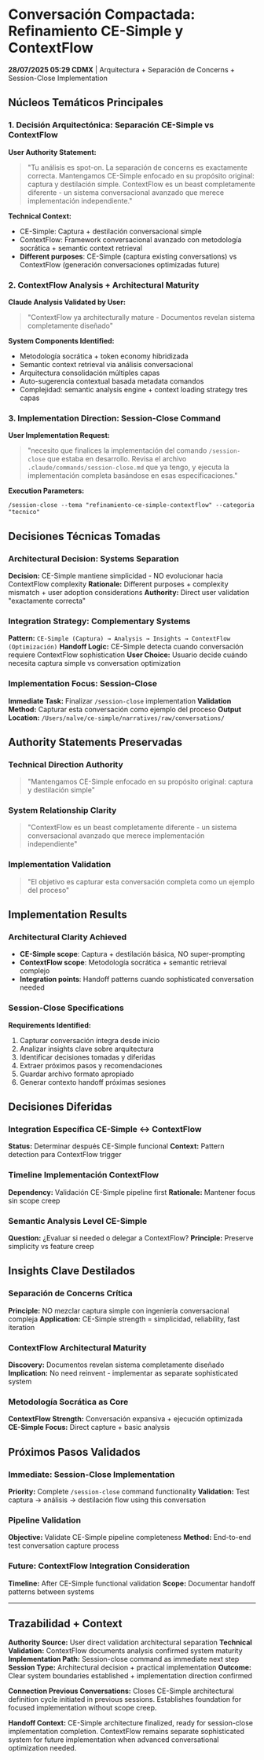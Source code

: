 # Conversación Compactada: Refinamiento CE-Simple y ContextFlow

**28/07/2025 05:29 CDMX** | Arquitectura + Separación de Concerns + Session-Close Implementation

## Núcleos Temáticos Principales

### 1. Decisión Arquitectónica: Separación CE-Simple vs ContextFlow

**User Authority Statement:**
> "Tu análisis es spot-on. La separación de concerns es exactamente correcta. Mantengamos CE-Simple enfocado en su propósito original: captura y destilación simple. ContextFlow es un beast completamente diferente - un sistema conversacional avanzado que merece implementación independiente."

**Technical Context:** 
- CE-Simple: Captura + destilación conversacional simple
- ContextFlow: Framework conversacional avanzado con metodología socrática + semantic context retrieval
- **Different purposes**: CE-Simple (captura existing conversations) vs ContextFlow (generación conversaciones optimizadas future)

### 2. ContextFlow Analysis + Architectural Maturity

**Claude Analysis Validated by User:**
> "ContextFlow ya architecturally mature - Documentos revelan sistema completamente diseñado"

**System Components Identified:**
- Metodología socrática + token economy hibridizada
- Semantic context retrieval via análisis conversacional  
- Arquitectura consolidación múltiples capas
- Auto-sugerencia contextual basada metadata comandos
- Complejidad: semantic analysis engine + context loading strategy tres capas

### 3. Implementation Direction: Session-Close Command

**User Implementation Request:**
> "necesito que finalices la implementación del comando `/session-close` que estaba en desarrollo. Revisa el archivo `.claude/commands/session-close.md` que ya tengo, y ejecuta la implementación completa basándose en esas especificaciones."

**Execution Parameters:**
```
/session-close --tema "refinamiento-ce-simple-contextflow" --categoria "tecnico"
```

## Decisiones Técnicas Tomadas

### Architectural Decision: Systems Separation
**Decision:** CE-Simple mantiene simplicidad - NO evolucionar hacia ContextFlow complexity
**Rationale:** Different purposes + complexity mismatch + user adoption considerations
**Authority:** Direct user validation "exactamente correcta"

### Integration Strategy: Complementary Systems
**Pattern:** `CE-Simple (Captura) → Analysis → Insights → ContextFlow (Optimización)`
**Handoff Logic:** CE-Simple detecta cuando conversación requiere ContextFlow sophistication
**User Choice:** Usuario decide cuándo necesita captura simple vs conversation optimization

### Implementation Focus: Session-Close
**Immediate Task:** Finalizar `/session-close` implementation
**Validation Method:** Capturar esta conversación como ejemplo del proceso
**Output Location:** `/Users/nalve/ce-simple/narratives/raw/conversations/`

## Authority Statements Preservadas

### Technical Direction Authority
> "Mantengamos CE-Simple enfocado en su propósito original: captura y destilación simple"

### System Relationship Clarity  
> "ContextFlow es un beast completamente diferente - un sistema conversacional avanzado que merece implementación independiente"

### Implementation Validation
> "El objetivo es capturar esta conversación completa como un ejemplo del proceso"

## Implementation Results

### Architectural Clarity Achieved
- **CE-Simple scope**: Captura + destilación básica, NO super-prompting
- **ContextFlow scope**: Metodología socrática + semantic retrieval complejo
- **Integration points**: Handoff patterns cuando sophisticated conversation needed

### Session-Close Specifications
**Requirements Identified:**
1. Capturar conversación íntegra desde inicio
2. Analizar insights clave sobre arquitectura 
3. Identificar decisiones tomadas y diferidas
4. Extraer próximos pasos y recomendaciones
5. Guardar archivo formato apropiado
6. Generar contexto handoff próximas sesiones

## Decisiones Diferidas

### Integration Específica CE-Simple ↔ ContextFlow
**Status:** Determinar después CE-Simple funcional
**Context:** Pattern detection para ContextFlow trigger

### Timeline Implementación ContextFlow
**Dependency:** Validación CE-Simple pipeline first
**Rationale:** Mantener focus sin scope creep

### Semantic Analysis Level CE-Simple
**Question:** ¿Evaluar si needed o delegar a ContextFlow?
**Principle:** Preserve simplicity vs feature creep

## Insights Clave Destilados

### Separación de Concerns Crítica
**Principle:** NO mezclar captura simple con ingeniería conversacional compleja
**Application:** CE-Simple strength = simplicidad, reliability, fast iteration

### ContextFlow Architectural Maturity
**Discovery:** Documentos revelan sistema completamente diseñado
**Implication:** No need reinvent - implementar as separate sophisticated system

### Metodología Socrática as Core
**ContextFlow Strength:** Conversación expansiva + ejecución optimizada
**CE-Simple Focus:** Direct capture + basic analysis

## Próximos Pasos Validados

### Immediate: Session-Close Implementation
**Priority:** Complete `/session-close` command functionality
**Validation:** Test captura → análisis → destilación flow using this conversation

### Pipeline Validation
**Objective:** Validate CE-Simple pipeline completeness
**Method:** End-to-end test conversation capture process

### Future: ContextFlow Integration Consideration
**Timeline:** After CE-Simple functional validation
**Scope:** Documentar handoff patterns between systems

---

## Trazabilidad + Context

**Authority Source:** User direct validation architectural separation
**Technical Validation:** ContextFlow documents analysis confirmed system maturity
**Implementation Path:** Session-close command as immediate next step
**Session Type:** Architectural decision + practical implementation
**Outcome:** Clear system boundaries established + implementation direction confirmed

**Connection Previous Conversations:** Closes CE-Simple architectural definition cycle initiated in previous sessions. Establishes foundation for focused implementation without scope creep.

**Handoff Context:** CE-Simple architecture finalized, ready for session-close implementation completion. ContextFlow remains separate sophisticated system for future implementation when advanced conversational optimization needed.